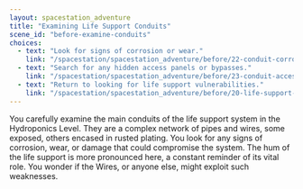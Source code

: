```yaml
---
layout: spacestation_adventure
title: "Examining Life Support Conduits"
scene_id: "before-examine-conduits"
choices:
  - text: "Look for signs of corrosion or wear."
    link: "/spacestation/spacestation_adventure/before/22-conduit-corrosion/"
  - text: "Search for any hidden access panels or bypasses."
    link: "/spacestation/spacestation_adventure/before/23-conduit-access/"
  - text: "Return to looking for life support vulnerabilities."
    link: "/spacestation/spacestation_adventure/before/20-life-support-vulnerability/"
---
```


You carefully examine the main conduits of the life support system in the Hydroponics Level. They are a complex network of pipes and wires, some exposed, others encased in rusted plating. You look for any signs of corrosion, wear, or damage that could compromise the system. The hum of the life support is more pronounced here, a constant reminder of its vital role. You wonder if the Wires, or anyone else, might exploit such weaknesses.
